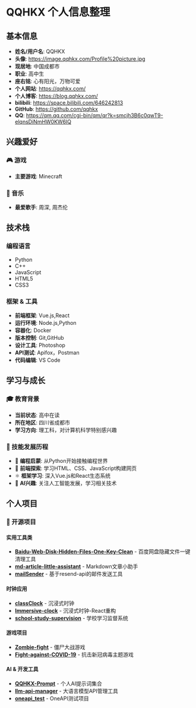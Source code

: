 # QQHKX 个人信息整理

## 基本信息

- **姓名/用户名**: QQHKX
- **头像**: https://image.qqhkx.com/Profile%20picture.jpg
- **现居地**: 中国成都市
- **职业**: 高中生
- **座右铭**: 心有阳光，万物可爱
- **个人网站**: https://qqhkx.com/
- **个人博客**: https://blog.qqhkx.com/
- **bilibili**: https://space.bilibili.com/646242813
- **GitHub**: https://github.com/qqhkx
- **QQ**: https://qm.qq.com/cgi-bin/qm/qr?k=smcjh3B6c0qwT9-elqnsDiNmHW0KW6lQ
## 兴趣爱好

### 🎮 游戏
- **主要游戏**: Minecraft

### 🎵 音乐
- **最爱歌手**: 周深, 周杰伦

## 技术栈

### 编程语言
- Python
- C++
- JavaScript
- HTML5
- CSS3

### 框架 & 工具
- **前端框架**: Vue.js,React
- **运行环境**: Node.js,Python
- **容器化**: Docker
- **版本控制**: Git,GitHub
- **设计工具**: Photoshop
- **API测试**: Apifox，Postman
- **代码编辑**: VS Code

## 学习与成长

### 🎓 教育背景
- **当前状态**: 高中在读
- **所在地区**: 四川省成都市
- **学习方向**: 理工科，对计算机科学特别感兴趣

### 🚀 技能发展历程
- 🌱 **编程启蒙**: 从Python开始接触编程世界
- 🔧 **前端探索**: 学习HTML、CSS、JavaScript构建网页
- ⚛️ **框架学习**: 深入Vue.js和React生态系统
- 🤖 **AI兴趣**: 关注人工智能发展，学习相关技术

## 个人项目

### 🚀 开源项目

#### 实用工具类
- **[Baidu-Web-Disk-Hidden-Files-One-Key-Clean](https://github.com/QQHKX/Baidu-Web-Disk-Hidden-Files-One-Key-Clean)** - 百度网盘隐藏文件一键清理工具
- **[md-article-little-assistant](https://github.com/QQHKX/md-article-little-assistant)** - Markdown文章小助手
- **[mailSender](https://github.com/QQHKX/mailSender)** - 基于resend-api的邮件发送工具

#### 时钟应用
- **[classClock](https://github.com/QQHKX/classClock)** - 沉浸式时钟
- **[Immersive-clock](https://github.com/QQHKX/Immersive-clock)** - 沉浸式时钟-React重构
- **[school-study-supervision](https://github.com/QQHKX/school-study-supervision)** - 学校学习监督系统

#### 游戏项目
- **[Zombie-fight](https://github.com/QQHKX/Zombie-fight)** - 僵尸大战游戏
- **[Fight-against-COVID-19](https://github.com/QQHKX/Fight-against-COVID-19)** - 抗击新冠病毒主题游戏

#### AI & 开发工具
- **[QQHKX-Prompt](https://github.com/QQHKX/QQHKX-Prompt)** - 个人AI提示词集合
- **[llm-api-manager](https://github.com/QQHKX/llm-api-manager)** - 大语言模型API管理工具
- **[oneapi_test](https://github.com/QQHKX/oneapi_test)** - OneAPI测试项目


